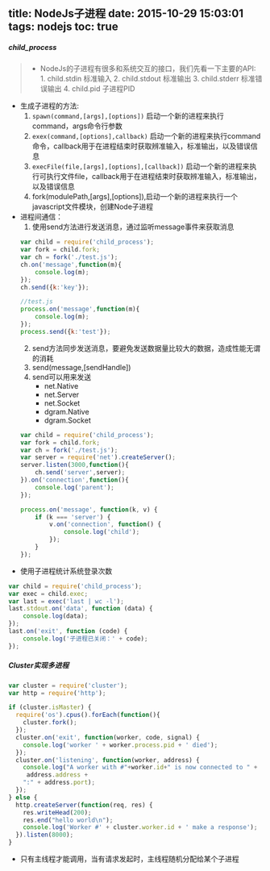 title: NodeJs子进程
date: 2015-10-29 15:03:01
tags: nodejs
toc: true
---
##### child_process
>* NodeJs的子进程有很多和系统交互的接口，我们先看一下主要的API:
	1. child.stdin 标准输入
	2. child.stdout 标准输出
	3. child.stderr 标准错误输出
	4. child.pid 子进程PID
<!--more-->
* 生成子进程的方法:
	1. `spawn(command,[args],[options])` 启动一个新的进程来执行command，args命令行参数
	2. `exex(command,[options],callback)` 启动一个新的进程来执行command命令，callback用于在进程结束时获取辨准输入，标准输出，以及错误信息
	3. `execFile(file,[args],[options],[callback])` 启动一个新的进程来执行可执行文件file，callback用于在进程结束时获取辨准输入，标准输出，以及错误信息
	4. fork(modulePath,[args],[options]),启动一个新的进程来执行一个javascript文件模块，创建Node子进程
* 进程间通信：
	1. 使用send方法进行发送消息，通过监听message事件来获取消息
	```javascript
	var child = require('child_process');
	var fork = child.fork;
	var ch = fork('./test.js');
	ch.on('message',function(m){
		console.log(m);
	});
	ch.send({k:'key'});
	```
	```javascript
	//test.js
	process.on('message',function(m){
		console.log(m);
	});
	process.send({k:'test'});
	```
	2. send方法同步发送消息，要避免发送数据量比较大的数据，造成性能无谓的消耗
	3. send(message,[sendHandle])
	4. send可以用来发送
		* net.Native
		* net.Server
		* net.Socket
		* dgram.Native
		* dgram.Socket
	```javascript
	var child = require('child_process');
	var fork = child.fork;
	var ch = fork('./test.js');
	var server = require('net').createServer();
	server.listen(3000,function(){
		ch.send('server',server);
	}).on('connection',function(){
		console.log('parent');
	});
	```
	```javascript
	process.on('message', function(k, v) {
	    if (k === 'server') {
	        v.on('connection', function() {
	            console.log('child');
	        });
	    }
	});
	```
* 使用子进程统计系统登录次数
```javascript
var child = require('child_process');
var exec = child.exec;
var last = exec('last | wc -l');
last.stdout.on('data', function (data) { 
	console.log(data); 
}); 
last.on('exit', function (code) { 
	console.log('子进程已关闭：' + code); 
});
```

##### Cluster实现多进程
```javascript
var cluster = require('cluster');
var http = require('http');

if (cluster.isMaster) {
  require('os').cpus().forEach(function(){
    cluster.fork();
  });
  cluster.on('exit', function(worker, code, signal) {
    console.log('worker ' + worker.process.pid + ' died');
  });
  cluster.on('listening', function(worker, address) {  
    console.log("A worker with #"+worker.id+" is now connected to " +
     address.address +
    ":" + address.port);  
  }); 
} else {
  http.createServer(function(req, res) {
    res.writeHead(200);
    res.end("hello world\n");
    console.log('Worker #' + cluster.worker.id + ' make a response');
  }).listen(8000);
}
```
* 只有主线程才能调用，当有请求发起时，主线程随机分配给某个子进程